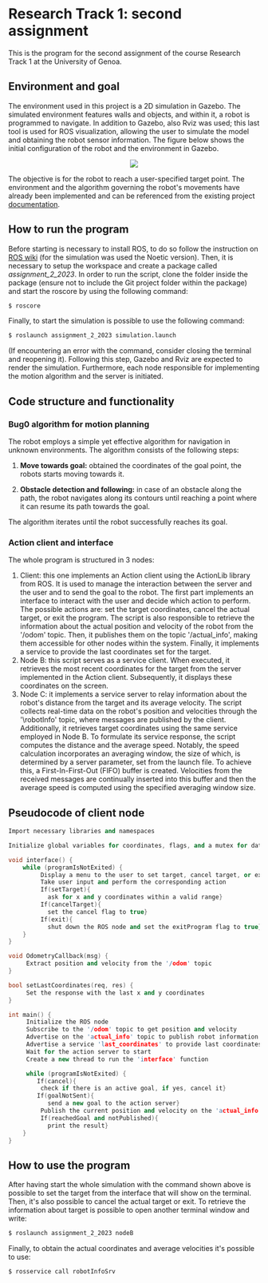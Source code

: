 # Research Track 1: second assignment
This is the program for the second assignment of the course Research Track 1 at the University of Genoa.

## Environment and goal

The environment used in this project is a 2D simulation in Gazebo. The simulated environment features walls and objects, and within it, a robot is programmed to navigate. In addition to Gazebo, also Rviz was used; this last tool is used for ROS visualization, allowing the user to simulate the model and obtaining the robot sensor information. The figure below shows the initial configuration of the robot and the environment in Gazebo.

<p align="center">
    <img src="https://github.com/meskoj/ReseachTrack1_Second_Assignment/assets/145445406/aa841836-3a36-428a-8458-780b13298067">
</p>

The objective is for the robot to reach a user-specified target point. The environment and the algorithm governing the robot's movements have already been implemented and can be referenced from the existing project [documentation](https://github.com/CarmineD8/assignment_2_2023).

## How to run the program
Before starting is necessary to install ROS, to do so follow the instruction on [ROS wiki](https://wiki.ros.org/ROS/Installation) (for the simulation was used the Noetic version).
Then, it is necessary to setup the workspace and create a package called _assignment_2_2023_.
In order to run the script, clone the folder inside the package (ensure not to include the Git project folder within the package) and start the roscore by using the following command:
```bash
$ roscore
```
Finally, to start the simulation is possible to use the following command:
```bash
$ roslaunch assignment_2_2023 simulation.launch
```
(If encountering an error with the command, consider closing the terminal and reopening it).
Following this step, Gazebo and Rviz are expected to render the simulation. Furthermore, each node responsible for implementing the motion algorithm and the server is initiated.

## Code structure and functionality

### Bug0 algorithm for motion planning
The robot employs a simple yet effective algorithm for navigation in unknown environments. The algorithm consists of the following steps:

1. **Move towards goal:** obtained the coordinates of the goal point, the robots starts moving towards it.

2. **Obstacle detection and following:** in case of an obstacle along the path, the robot navigates along its contours until reaching a point where it can resume its path towards the goal.

The algorithm iterates until the robot successfully reaches its goal.

### Action client and interface
The whole program is structured in 3 nodes:
<ol>
  <li> Client: this one implements an Action client using the ActionLib library from ROS. It is used to manage the interaction between the server and the user and to send the goal to the robot. The first part implements an interface to interact with the user and decide which action to perform. The possible actions are: set the target coordinates, cancel the actual target, or exit the program. The script is also responsible to retrieve the information about the actual position and velocity of the robot from the '/odom' topic. Then, it publishes them on the topic '/actual_info', making them accessible for other nodes within the system. Finally, it implements a service to provide the last coordinates set for the target.</li>
  <li> Node B: this script serves as a service client. When executed, it retrieves the most recent coordinates for the target from the server implemented in the Action client. Subsequently, it displays these coordinates on the screen. </li>
  <li>Node C: it implements a service server to relay information about the robot's distance from the target and its average velocity. The script collects real-time data on the robot's position and velocities through the '\robotInfo' topic, where messages are published by the client. Additionally, it retrieves target coordinates using the same service employed in Node B. To formulate its service response, the script computes the distance and the average speed. Notably, the speed calculation incorporates an averaging window, the size of which, is determined by a server parameter, set from the launch file. To achieve this, a First-In-First-Out (FIFO) buffer is created. Velocities from the received messages are continually inserted into this buffer and then the average speed is computed using the specified averaging window size.  </li>
</ol>

## Pseudocode of client node
```cpp
Import necessary libraries and namespaces

Initialize global variables for coordinates, flags, and a mutex for data protection

void interface() {     
    while (programIsNotExited) {
         Display a menu to the user to set target, cancel target, or exit
         Take user input and perform the corresponding action
         If(setTarget){
           ask for x and y coordinates within a valid range}
         If(cancelTarget){
           set the cancel flag to true}
         If(exit){
           shut down the ROS node and set the exitProgram flag to true}
    }
}

void OdometryCallback(msg) {
     Extract position and velocity from the '/odom' topic
}

bool setLastCoordinates(req, res) {
     Set the response with the last x and y coordinates
}

int main() {
     Initialize the ROS node
     Subscribe to the '/odom' topic to get position and velocity
     Advertise on the 'actual_info' topic to publish robot information
     Advertise a service 'last_coordinates' to provide last coordinates
     Wait for the action server to start
     Create a new thread to run the 'interface' function

     while (programIsNotExited) {
        If(cancel){
         check if there is an active goal, if yes, cancel it}
        If(goalNotSent){
           send a new goal to the action server}
         Publish the current position and velocity on the 'actual_info' topic
         If(reachedGoal and notPublished){
           print the result}
    }
}
```
## How to use the program
After having start the whole simulation with the command shown above is possible to set the target from the interface that will show on the terminal. Then, it's also possible to cancel the actual target or exit.
To retrieve the information about target is possible to open another terminal window and write:
```bash
$ roslaunch assignment_2_2023 nodeB
```
Finally, to obtain the actual coordinates and average velocities it's possible to use:
```bash
$ rosservice call robotInfoSrv
```
